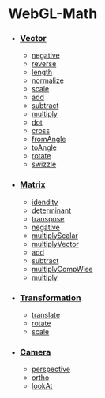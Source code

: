 # WebGL-Math

* ### [Vector](vector)
  * [negative](vector#negative)
  * [reverse](vector#reverse)
  * [length](vector#length)
  * [normalize](vector#normalize)
  * [scale](vector#scale)
  * [add](vector#add)
  * [subtract](vector#subtract)
  * [multiply](vector#multiply)
  * [dot](vector#dot)
  * [cross](vector#cross)
  * [fromAngle](vector#fromangle)
  * [toAngle](vector#toangle)
  * [rotate](vector#rotate)
  * [swizzle](vector#swizzle)
* ### [Matrix](matrix)
  * [idendity](matrix#idendity)
  * [determinant](matrix#determinant)
  * [transpose](matrix#transpose)
  * [negative](matrix#negative)
  * [multiplyScalar](matrix#multiplyscalar)
  * [multiplyVector](matrix#multiplyvector)
  * [add](matrix#add)
  * [subtract](matrix#subtract)
  * [multiplyCompWise](matrix#multiplycompwise)
  * [multiply](matrix#multiply)
* ### [Transformation](transformation)
  * [translate](transformation#translate)
  * [rotate](transformation#rotate)
  * [scale](transformation#scale)
* ### [Camera](camera)
  * [perspective](camera#perspective)
  * [ortho](camera#ortho)
  * [lookAt](camera#lookat)
